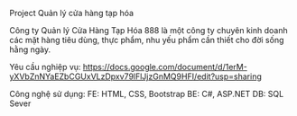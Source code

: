 Project Quản lý cửa hàng tạp hóa

Công ty Quản lý Cửa Hàng Tạp Hóa 888 là một công ty chuyên kinh doanh các mặt hàng tiêu dùng, thực phẩm, nhu yếu phẩm cần thiết cho đời sống hằng ngày.

Yêu cầu nghiệp vụ: https://docs.google.com/document/d/1erM-yXVbZnNYaEZbCGUxVLzDpxv79lFlJjzGnMQ9HFI/edit?usp=sharing

Công nghệ sử dụng:
FE: HTML, CSS, Bootstrap
BE: C#, ASP.NET
DB: SQL Sever
